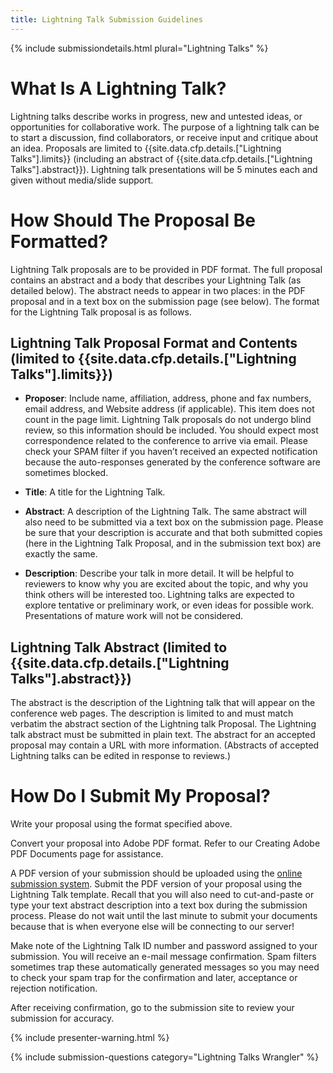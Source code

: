 ```yaml
---
title: Lightning Talk Submission Guidelines
---
```


{% include submissiondetails.html plural="Lightning Talks" %}

# What Is A Lightning Talk?

Lightning talks describe works in progress, new and untested ideas, or 
opportunities for collaborative work. The purpose of a lightning talk 
can be to start a discussion, find collaborators, or receive input and 
critique about an idea. Proposals are limited to {{site.data.cfp.details.["Lightning Talks"].limits}} (including an abstract of {{site.data.cfp.details.["Lightning Talks"].abstract}}). Lightning talk presentations will be 5 minutes each and 
given without media/slide support.

# How Should The Proposal Be Formatted?

Lightning Talk proposals are to be provided in PDF format. The full 
proposal contains an abstract and a body that describes your Lightning 
Talk (as detailed below). The abstract needs to appear in two places: in 
the PDF proposal and in a text box on the submission page (see below). 
The format for the Lightning Talk proposal is as follows.

## Lightning Talk Proposal Format and Contents (limited to {{site.data.cfp.details.["Lightning Talks"].limits}})

* **Proposer**: Include name, affiliation, address, phone and fax numbers, 
email address, and Website address (if applicable). This item does not 
count in the page limit. Lightning Talk proposals do not undergo blind 
review, so this information should be included. You should expect most 
correspondence related to the conference to arrive via email. Please 
check your SPAM filter if you haven’t received an expected notification 
because the auto-responses generated by the conference software are 
sometimes blocked.

* **Title**: A title for the Lightning Talk.

* **Abstract**: A description of the Lightning Talk. The same abstract will also 
need to be submitted via a text box on the submission page. Please be 
sure that your description is accurate and that both submitted copies 
(here in the Lightning Talk Proposal, and in the submission text box) 
are exactly the same.

* **Description**: Describe your talk in more detail.  It will be helpful to reviewers to 
know why you are excited about the topic, and why you think others will 
be interested too. Lightning talks are expected to explore tentative or 
preliminary work, or even ideas for possible work.  Presentations of 
mature work will not be considered.

## Lightning Talk Abstract (limited to {{site.data.cfp.details.["Lightning Talks"].abstract}})

The abstract is the description of the Lightning talk that will appear 
on the conference web pages. The description is limited to and must 
match verbatim the abstract section of the Lightning talk Proposal. The 
Lightning talk abstract must be submitted in plain text. The abstract 
for an accepted proposal may contain a URL with more information. 
(Abstracts of accepted Lightning talks can be edited in response to 
reviews.)

# How Do I Submit My Proposal?

Write your proposal using the format specified above.

Convert your proposal into Adobe PDF format. Refer to our Creating Adobe 
PDF Documents page for assistance.

A PDF version of your submission should be uploaded using the <a href="{{site.data.cfp.submissionurl}}">online submission system</a>. Submit the PDF version of your proposal using the Lightning Talk 
template. Recall that you will also need to cut-and-paste or type your 
text abstract description into a text box during the submission process. 
Please do not wait until the last minute to submit your documents 
because that is when everyone else will be connecting to our server!

Make note of the Lightning Talk ID number and password assigned to your 
submission. You will receive an e-mail message confirmation. Spam 
filters sometimes trap these automatically generated messages so you may 
need to check your spam trap for the confirmation and later, acceptance 
or rejection notification.

After receiving confirmation, go to the submission site to review your 
submission for accuracy.


{% include presenter-warning.html %}

{% include submission-questions category="Lightning Talks Wrangler" %}
